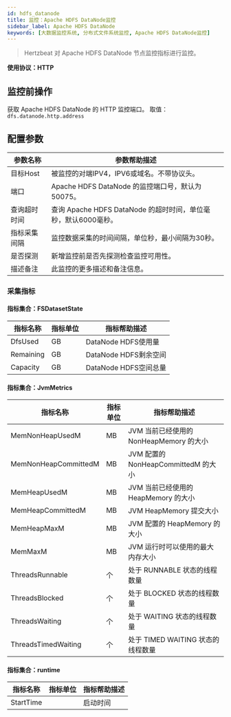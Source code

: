 ```yaml
---
id: hdfs_datanode
title: 监控：Apache HDFS DataNode监控
sidebar_label: Apache HDFS DataNode
keywords: [大数据监控系统, 分布式文件系统监控, Apache HDFS DataNode监控]
---
```


> Hertzbeat 对 Apache HDFS DataNode 节点监控指标进行监控。

**使用协议：HTTP**

## 监控前操作

获取 Apache HDFS DataNode 的 HTTP 监控端口。 取值：`dfs.datanode.http.address`

## 配置参数

|  参数名称  |                    参数帮助描述                    |
|--------|----------------------------------------------|
| 目标Host | 被监控的对端IPV4，IPV6或域名。不带协议头。                    |
| 端口     | Apache HDFS DataNode 的监控端口号，默认为50075。        |
| 查询超时时间 | 查询 Apache HDFS DataNode 的超时时间，单位毫秒，默认6000毫秒。 |
| 指标采集间隔 | 监控数据采集的时间间隔，单位秒，最小间隔为30秒。                    |
| 是否探测   | 新增监控前是否先探测检查监控可用性。                           |
| 描述备注   | 此监控的更多描述和备注信息。                               |

### 采集指标

#### 指标集合：FSDatasetState

|   指标名称    | 指标单位 |      指标帮助描述       |
|-----------|------|-------------------|
| DfsUsed   | GB   | DataNode HDFS使用量  |
| Remaining | GB   | DataNode HDFS剩余空间 |
| Capacity  | GB   | DataNode HDFS空间总量 |

#### 指标集合：JvmMetrics

|         指标名称         | 指标单位 |            指标帮助描述             |
|----------------------|------|-------------------------------|
| MemNonHeapUsedM      | MB   | JVM 当前已经使用的 NonHeapMemory 的大小 |
| MemNonHeapCommittedM | MB   | JVM 配置的 NonHeapCommittedM 的大小 |
| MemHeapUsedM         | MB   | JVM 当前已经使用的 HeapMemory 的大小    |
| MemHeapCommittedM    | MB   | JVM HeapMemory 提交大小           |
| MemHeapMaxM          | MB   | JVM 配置的 HeapMemory 的大小        |
| MemMaxM              | MB   | JVM 运行时可以使用的最大内存大小            |
| ThreadsRunnable      | 个    | 处于 RUNNABLE 状态的线程数量           |
| ThreadsBlocked       | 个    | 处于 BLOCKED 状态的线程数量            |
| ThreadsWaiting       | 个    | 处于 WAITING 状态的线程数量            |
| ThreadsTimedWaiting  | 个    | 处于 TIMED WAITING 状态的线程数量      |

#### 指标集合：runtime

|   指标名称    | 指标单位 | 指标帮助描述 |
|-----------|------|--------|
| StartTime |      | 启动时间   |

